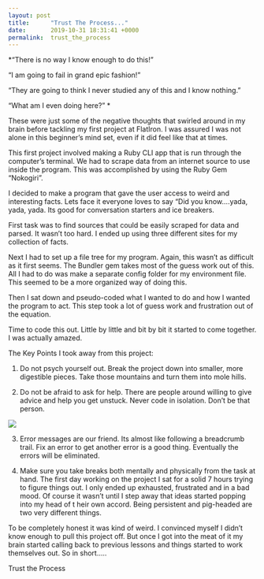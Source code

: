 ```yaml
---
layout: post
title:      "Trust The Process..."
date:       2019-10-31 18:31:41 +0000
permalink:  trust_the_process
---
```



*“There is no way I know enough to do this!” 

“I am going to fail in grand epic fashion!” 

“They are going to think I never studied any of this and I know nothing.”  

“What am I even doing here?” *

These were just some of the negative thoughts that swirled around in my brain before tackling my first project at FlatIron. I was assured I was not alone in this beginner’s mind set, even if it did feel like that at times.

This first project involved making a Ruby CLI app that is run through the computer’s terminal. We had to scrape data from an internet source to use inside the program. This was accomplished by using the Ruby Gem “Nokogiri”. 

I decided to make a program that gave the user access to weird and interesting facts. Lets face it everyone loves to say “Did you know….yada, yada, yada. Its good for conversation starters and ice breakers.

First task was to find sources that could be easily scraped for data and parsed. It wasn’t too hard. I ended up using three different sites for my collection of facts.

Next I had to set up a file tree for my program. Again, this wasn’t as difficult as it first seems. The Bundler gem takes most of the guess work out of this. All I had to do was make a separate config folder for my environment file. This seemed to be a more organized way of doing this.

Then I sat down and pseudo-coded what I wanted to do and how I wanted the program to act. This step took a lot of guess work and frustration out of the equation.

Time to code this out. Little by little and bit by bit it started to come together. I was actually amazed. 

The Key Points I took away from this project:

1. Do not psych yourself out. Break the project down into smaller, more digestible pieces. Take those mountains and turn them into mole hills.

2. Do not be afraid to ask for help. There are people around willing to give advice and help you get unstuck. Never code in isolation. Don’t be that person.

![](http://s3.amazonaws.com/blogs.comedycentral.com-production/wp-content/uploads/sites/58/2014/02/1008-MWBZ-faq-q1.jpg)

3. Error messages are our friend. Its almost like following a breadcrumb trail. Fix an error to get another error is a good thing. Eventually the errors will be eliminated.

4. Make sure you take breaks both mentally and physically from the task at hand. The first day working on the project I sat for a solid 7 hours trying to figure things out. I only ended up exhausted, frustrated and in a bad mood. Of course it wasn’t until I step away that ideas started popping into my head of t heir own accord. Being persistent and pig-headed are two very different things.

To be completely honest it was kind of weird. I convinced myself I didn’t know enough to pull this project off. But once I got into the meat of it my brain started calling back to previous lessons and things started to work themselves out. So in short…..

Trust the Process
